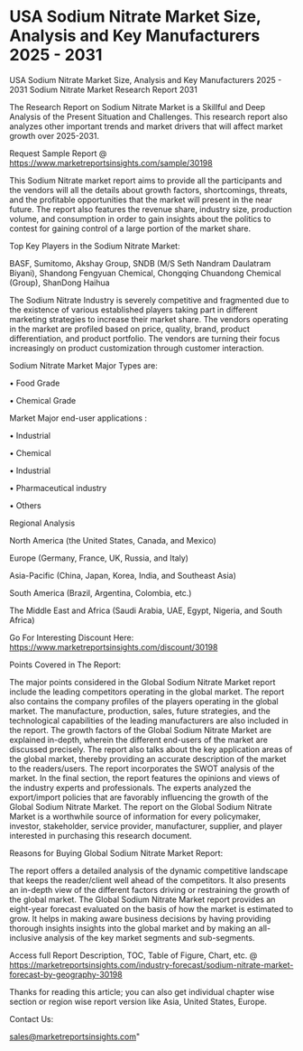 # USA Sodium Nitrate Market Size, Analysis and Key Manufacturers 2025 - 2031
 USA Sodium Nitrate Market Size, Analysis and Key Manufacturers 2025 - 2031
Sodium Nitrate Market Research Report 2031

The Research Report on Sodium Nitrate Market is a Skillful and Deep Analysis of the Present Situation and Challenges. This research report also analyzes other important trends and market drivers that will affect market growth over 2025-2031.

Request Sample Report @ https://www.marketreportsinsights.com/sample/30198

This Sodium Nitrate market report aims to provide all the participants and the vendors will all the details about growth factors, shortcomings, threats, and the profitable opportunities that the market will present in the near future. The report also features the revenue share, industry size, production volume, and consumption in order to gain insights about the politics to contest for gaining control of a large portion of the market share.

Top Key Players in the Sodium Nitrate Market:

BASF, Sumitomo, Akshay Group, SNDB (M/S Seth Nandram Daulatram Biyani), Shandong Fengyuan Chemical, Chongqing Chuandong Chemical (Group), ShanDong Haihua

The Sodium Nitrate Industry is severely competitive and fragmented due to the existence of various established players taking part in different marketing strategies to increase their market share. The vendors operating in the market are profiled based on price, quality, brand, product differentiation, and product portfolio. The vendors are turning their focus increasingly on product customization through customer interaction.

Sodium Nitrate Market Major Types are:

• Food Grade

• Chemical Grade

Market Major end-user applications :

• Industrial

• Chemical

• Industrial

• Pharmaceutical industry

• Others

Regional Analysis

North America (the United States, Canada, and Mexico)

Europe (Germany, France, UK, Russia, and Italy)

Asia-Pacific (China, Japan, Korea, India, and Southeast Asia)

South America (Brazil, Argentina, Colombia, etc.)

The Middle East and Africa (Saudi Arabia, UAE, Egypt, Nigeria, and South Africa)

Go For Interesting Discount Here: https://www.marketreportsinsights.com/discount/30198

Points Covered in The Report:

The major points considered in the Global Sodium Nitrate Market report include the leading competitors operating in the global market.
The report also contains the company profiles of the players operating in the global market.
The manufacture, production, sales, future strategies, and the technological capabilities of the leading manufacturers are also included in the report.
The growth factors of the Global Sodium Nitrate Market are explained in-depth, wherein the different end-users of the market are discussed precisely.
The report also talks about the key application areas of the global market, thereby providing an accurate description of the market to the readers/users.
The report incorporates the SWOT analysis of the market. In the final section, the report features the opinions and views of the industry experts and professionals. The experts analyzed the export/import policies that are favorably influencing the growth of the Global Sodium Nitrate Market.
The report on the Global Sodium Nitrate Market is a worthwhile source of information for every policymaker, investor, stakeholder, service provider, manufacturer, supplier, and player interested in purchasing this research document.

Reasons for Buying Global Sodium Nitrate Market Report:

The report offers a detailed analysis of the dynamic competitive landscape that keeps the reader/client well ahead of the competitors.
It also presents an in-depth view of the different factors driving or restraining the growth of the global market.
The Global Sodium Nitrate Market report provides an eight-year forecast evaluated on the basis of how the market is estimated to grow.
It helps in making aware business decisions by having providing thorough insights insights into the global market and by making an all-inclusive analysis of the key market segments and sub-segments.

Access full Report Description, TOC, Table of Figure, Chart, etc. @ https://marketreportsinsights.com/industry-forecast/sodium-nitrate-market-forecast-by-geography-30198

Thanks for reading this article; you can also get individual chapter wise section or region wise report version like Asia, United States, Europe.

Contact Us:

sales@marketreportsinsights.com"

